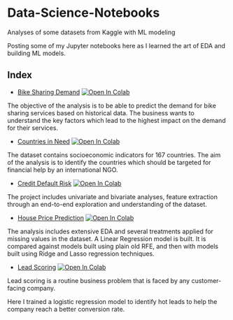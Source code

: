 # Data-Science-Notebooks
Analyses of some datasets from Kaggle with ML modeling

Posting some of my Jupyter notebooks here as I learned the art of EDA and building ML models.

## Index 

* [Bike Sharing Demand](https://github.com/namanarora97/Data-Science-Notebooks/tree/main/BikeSharingDemand-LinearRegression) [![Open In Colab](https://github.com/namanarora97/Data-Science-Notebooks/blob/main/assets/colab-badge.svg)](https://githubtocolab.com/namanarora97/Data-Science-Notebooks/blob/main/BikeSharingDemand-LinearRegression/bike-sharing-demand-eda-predictive-analytics.ipynb)

The objective of the analysis is to be able to predict the demand for bike sharing services based on historical data. The business wants to understand the key factors which lead to the highest impact on the demand for their services.

* [Countries in Need](https://github.com/namanarora97/Data-Science-Notebooks/tree/main/Clustering-KMeans-vs-Hierarchical) [![Open In Colab](https://github.com/namanarora97/Data-Science-Notebooks/blob/main/assets/colab-badge.svg)](https://githubtocolab.com/namanarora97/Data-Science-Notebooks/blob/main/Clustering-KMeans-vs-Hierarchical/clustering-kmeans-hierarchical-comparison.ipynb)

The dataset contains socioeconomic indicators for 167 countries. The aim of the analysis is to identify the countries which should be targeted for financial help by an international NGO.

* [Credit Default Risk](https://github.com/namanarora97/Data-Science-Notebooks/tree/main/HomeCredit-Default-Risk-EDA) [![Open In Colab](https://github.com/namanarora97/Data-Science-Notebooks/blob/main/assets/colab-badge.svg)](https://githubtocolab.com/namanarora97/Data-Science-Notebooks/blob/main/HomeCredit-Default-Risk-EDA/complete-eda-feature-understanding.ipynb)

The project includes univariate and bivariate analyses, feature extraction through an end-to-end exploration and understanding of the dataset.

* [House Price Prediction](https://github.com/namanarora97/Data-Science-Notebooks/tree/main/HousePricePrediction-Ridge-Lasso) [![Open In Colab](https://github.com/namanarora97/Data-Science-Notebooks/blob/main/assets/colab-badge.svg)](https://githubtocolab.com/namanarora97/Data-Science-Notebooks/blob/main/HousePricePrediction-Ridge-Lasso/house-price-prediction-ridge-and-lasso-regression.ipynb)

The analysis includes extensive EDA and several treatments applied for missing values in the dataset. A Linear Regression model is built. It is compared against models built using plain old RFE, and then with models built using Ridge and Lasso regression techniques.

* [Lead Scoring](https://github.com/namanarora97/Data-Science-Notebooks/tree/main/LeadScoring-LogisticRegression) [![Open In Colab](https://github.com/namanarora97/Data-Science-Notebooks/blob/main/assets/colab-badge.svg)](https://githubtocolab.com/namanarora97/Data-Science-Notebooks/blob/main/HousePricePrediction-Ridge-Lasso/house-price-prediction-ridge-and-lasso-regression.ipynb)

Lead scoring is a routine business problem that is faced by any customer-facing company. 

Here I trained a logistic regression model to identify hot leads to help the company reach a better conversion rate.